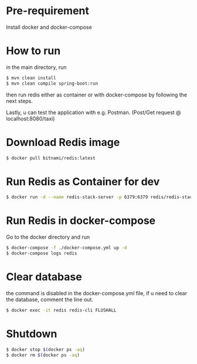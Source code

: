 # Pre-requirement
Install docker and docker-compose

# How to run
in the main directory, run
```bash
$ mvn clean install
$ mvn clean compile spring-boot:run
```
then run redis either as container or with docker-compose 
by following the next steps. 

Lastly, u can test the application
with e.g. Postman. (Post/Get request @ localhost:8080/taxi)

# Download Redis image
```bash
$ docker pull bitnami/redis:latest
```

# Run Redis as Container for dev 
```bash
$ docker run -d --name redis-stack-server -p 6379:6379 redis/redis-stack-server:latest
```

# Run Redis in docker-compose
Go to the docker directory and run
```bash
$ docker-compose -f ./docker-compose.yml up -d
$ docker-compose logs redis
```

# Clear database
the command is disabled in the docker-compose.yml file,
if u need to clear the database, comment the line out.
```bash
$ docker exec -it redis redis-cli FLUSHALL
```

# Shutdown
```bash
$ docker stop $(docker ps -aq)
$ docker rm $(docker ps -aq)
```
